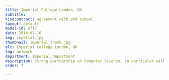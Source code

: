 ```yaml
---
title: Imperial College London, UK
subtitle: 
kindcontract: agreement with phd school
layout: default
modal-id: aff7
date: 2014-07-16
img: imperial.jpg 
thumbnail: imperial_thumb.jpg
alt: Imperial College London, UK
tag: network
department: imperial_department
description: Strong partnership on Computer Science, in particular with Prof. Alessandra Russo
order: 7

---
```

